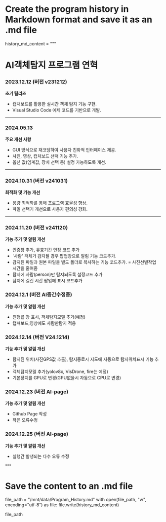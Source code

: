 # Create the program history in Markdown format and save it as an .md file

history_md_content = """
# AI객체탐지 프로그램 연혁

### **2023.12.12 (버전 v231212)**  
**초기 릴리즈**  
- 캡처보드를 활용한 실시간 객체 탐지 기능 구현.  
- Visual Studio Code 예제 코드를 기반으로 개발.  

---

### **2024.05.13**  
**주요 개선 사항**  
- GUI 방식으로 재코딩하여 사용자 친화적 인터페이스 제공.  
- 사진, 영상, 캡처보드 선택 기능 추가.  
- 옵션 값(임계값, 장치 선택 등) 설정 가능하도록 개선.  

---

### **2024.10.31 (버전 v241031)**  
**최적화 및 기능 개선**  
- 용량 최적화를 통해 프로그램 효율성 향상.  
- 파일 선택기 개선으로 사용자 편의성 강화.  

---

### **2024.11.20 (버전 v241120)**  
**기능 추가 및 알림 개선**  
- 인증창 추가, 유효기간 연장 코드 추가
- '사람' 객체가 감지될 경우 팝업창으로 알림 기능 코드추가.  
- 감지된 파일과 원본 파일을 별도 폴더로 복사하는 기능 코드추가.  = 사진선별작업 시간을 줄여줌
- 탐지에 사람(person)만 탐지되도록 설정코드 추가
- 탐지에 걸린 시간 팝업에 표시 코드추가


### **2024.12.1 (버전 AI중간수정중)**  
**기능 추가 및 알림 개선**  
- 진행률 창 표시, 객체탐지모델 추가(예정) 
- 캡쳐보드,영상에도 사람만탐지 적용


### **2024.12.14 (버전 V24.1214)**  
**기능 추가 및 알림 개선**  
- 탐지된 위치(사진GPS값 추출), 탐지종료시 지도에 자동으로 탐지위치표시 기능 추가
- 객체탐지모델 추가(yolov8x, VisDrone, fire는 예정)
- 기본장치를 GPU로 변경(GPU없을시 자동으로 CPU로 변경)

### **2024.12.23 (버전 AI-page)**  
**기능 추가 및 알림 개선** 
- Github Page 작성
- 작은 오류수정

### **2024.12.25 (버전 AI-page)**  
**기능 추가 및 알림 개선** 
- 실행간 발생되는 다수 오류 수정


"""

# Save the content to an .md file
file_path = "/mnt/data/Program_History.md"
with open(file_path, "w", encoding="utf-8") as file:
    file.write(history_md_content)

file_path
